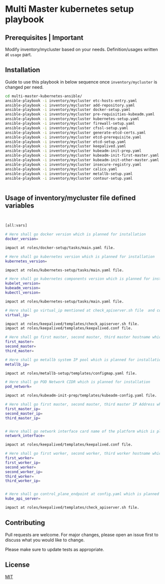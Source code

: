# Multi Master kubernetes setup playbook



## Prerequisites | Important

Modify inventory/mycluster based on your needs. Definition/usages written at `usage` part.
## Installation

Guide to use this playbook in below sequence once `inventory/mycluster` is changed per need.

```bash
cd multi-master-kubernetes-ansible/
ansible-playbook -i inventory/mycluster etc-hosts-entry.yaml
ansible-playbook -i inventory/mycluster add-repository.yaml
ansible-playbook -i inventory/mycluster docker-setup.yaml
ansible-playbook -i inventory/mycluster pre-requisities-kubeadm.yaml
ansible-playbook -i inventory/mycluster kubernetes-setup.yaml
ansible-playbook -i inventory/mycluster firewall-setup.yaml
ansible-playbook -i inventory/mycluster cfssl-setup.yaml
ansible-playbook -i inventory/mycluster generate-etcd-certs.yaml
ansible-playbook -i inventory/mycluster etcd-prerequisite.yaml
ansible-playbook -i inventory/mycluster etcd-setup.yaml
ansible-playbook -i inventory/mycluster keepalived.yaml
ansible-playbook -i inventory/mycluster kubeadm-init-prep.yaml
ansible-playbook -i inventory/mycluster kubeadm-init-first-master.yaml
ansible-playbook -i inventory/mycluster kubeadm-init-other-master.yaml
ansible-playbook -i inventory/mycluster insecure-registry.yaml
ansible-playbook -i inventory/mycluster calico.yaml
ansible-playbook -i inventory/mycluster metallb-setup.yaml
ansible-playbook -i inventory/mycluster contour-setup.yaml



```

## Usage of inventory/mycluster file defined variables

```bash


[all:vars]

# Here shall go docker version which is planned for installation
docker_version= 

impact at roles/docker-setup/tasks/main.yaml file.

# Here shall go kubernetes version which is planned for installation
kubernetes_version=

impact at roles/kubernetes-setup/tasks/main.yaml file.

# Here shall go kubernetes components version which is planned for installation
kubelet_version=
kubeadm_version=
kubectl_version=

impact at roles/kubernetes-setup/tasks/main.yaml file.

# Here shall go virtual_ip mentioned at check_apiserver.sh file  and control_plane_endpoint at config.yaml which is planned for installation
virtual_ip=

impact at roles/keepalived/templates/check_apiserver.sh file.
impact at roles/keepalived/templates/keepalived.conf file.

# Here shall go first master, second master, third master hostname which is planned for installation
first_master=
second_master=
third_master=

# Here shall go metallb system IP pool which is planned for installation
metallb_ip=

impact at roles/metallb-setup/templates/configmap.yaml file.

# Here shall go POD Network CIDR which is planned for installation
pod_network=

impact at roles/kubeadm-init-prep/templates/kubeadm-config.yaml file.

# Here shall go first master, second master, third master IP Address which is planned for installation
first_master_ip=
second_master_ip=
third_master_ip=


# Here shall go network interface card name of the platform which is planned for installation
network_interface=

impact at roles/keepalived/templates/keepalived.conf file.

# Here shall go first worker, second worker, third worker hostname which is planned for installation
first_worker=
first_worker_ip=
second_worker=
second_worker_ip=
third_worker=
third_worker_ip=


# Here shall go control_plane_endpoint at config.yaml which is planned for installation
kube_api_server=

impact at roles/keepalived/templates/check_apiserver.sh file.
```

## Contributing
Pull requests are welcome. For major changes, please open an issue first to discuss what you would like to change.

Please make sure to update tests as appropriate.

## License
[MIT](https://choosealicense.com/licenses/mit/)